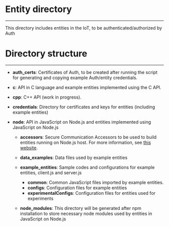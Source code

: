 # Entity directory
---
This directory includes entities in the IoT, to be authenticated/authorized by Auth

# Directory structure
---

- **auth_certs**: Certificates of Auth, to be created after running the script for generating and copying example Auth/entity credentials.

- **c**: API in C language and example entities implemented using the C API.

- **cpp**: C++ API (work in progress).

- **credentials**: Directory for certificates and keys for entities (including example entities)

- **node**: API in JavaScript on Node.js and entities implemented using JavaScript on Node.js
	- **accessors**: Secure Communication Accessors to be used to build entities running on Node.js host. For more information, see [this website](https://accessors.org).
	- **data_examples**: Data files used by example entities
	- **example_entities**: Sample codes and configurations for example entities, client.js and server.js
		- **common**: Common JavaScript files imported by example entities.
		- **configs**: Configuration files for example entities
		- **experimentalConfigs**: Configuration files for entities used for experiments

	- **node_modules**: This directory will be generated after npm installation to store necessary node modules used by entities in JavaScript on Node.js
